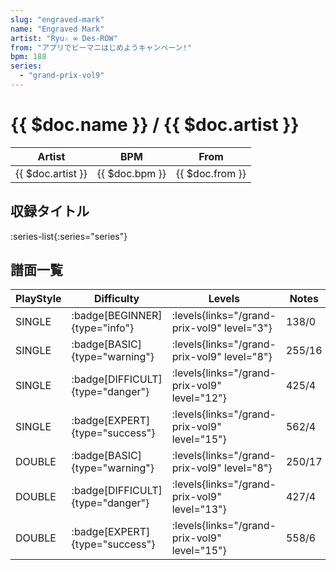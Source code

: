 ```yaml
---
slug: "engraved-mark"
name: "Engraved Mark"
artist: "Ryu☆ ∞ Des-ROW"
from: "アプリでビーマニはじめようキャンペーン!"
bpm: 188
series:
  - "grand-prix-vol9"
---
```


# {{ $doc.name }} / {{ $doc.artist }}

|Artist|BPM|From|
|------|---|----|
|{{ $doc.artist }}|{{ $doc.bpm }}|{{ $doc.from }}|

## 収録タイトル

:series-list{:series="series"}

## 譜面一覧

|PlayStyle|Difficulty|Levels|Notes|Movie|
|---------|----------|------|-----|-----|
|SINGLE| :badge[BEGINNER]{type="info"}| :levels{links="/grand-prix-vol9" level="3"}|138/0||
|SINGLE| :badge[BASIC]{type="warning"}| :levels{links="/grand-prix-vol9" level="8"}|255/16||
|SINGLE| :badge[DIFFICULT]{type="danger"}| :levels{links="/grand-prix-vol9" level="12"}|425/4||
|SINGLE| :badge[EXPERT]{type="success"}| :levels{links="/grand-prix-vol9" level="15"}|562/4||
|DOUBLE| :badge[BASIC]{type="warning"}| :levels{links="/grand-prix-vol9" level="8"}|250/17||
|DOUBLE| :badge[DIFFICULT]{type="danger"}| :levels{links="/grand-prix-vol9" level="13"}|427/4||
|DOUBLE| :badge[EXPERT]{type="success"}| :levels{links="/grand-prix-vol9" level="15"}|558/6||
